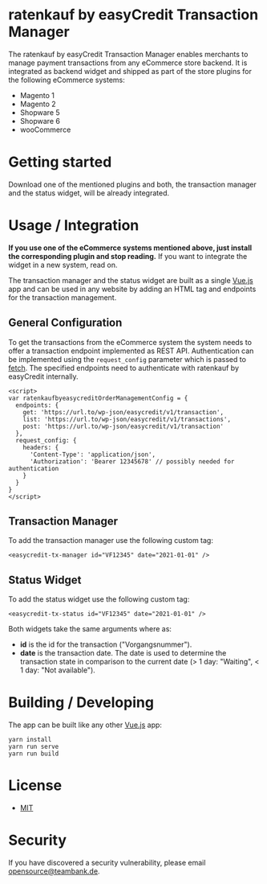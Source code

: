 # ratenkauf by easyCredit Transaction Manager

The ratenkauf by easyCredit Transaction Manager enables merchants to manage payment transactions from any eCommerce store backend. It is integrated as backend widget and shipped as part of the store plugins for the following eCommerce systems:

* Magento 1
* Magento 2
* Shopware 5
* Shopware 6
* wooCommerce

# Getting started

Download one of the mentioned plugins and both, the transaction manager and the status widget, will be already integrated.

# Usage / Integration

**If you use one of the eCommerce systems mentioned above, just install the corresponding plugin and stop reading.** If you want to integrate the widget in a new system, read on.

The transaction manager and the status widget are built as a single [Vue.js](https://vuejs.org/) app and can be used in any website by adding an HTML tag and endpoints for the transaction management.

## General Configuration

To get the transactions from the eCommerce system the system needs to offer a transaction endpoint implemented as REST API. Authentication can be implemented using the `request_config` parameter which is passed to [fetch](https://developer.mozilla.org/en-US/docs/Web/API/Fetch_API/Using_Fetch#supplying_request_options). 
The specified endpoints need to authenticate with ratenkauf by easyCredit internally. 

    <script>
    var ratenkaufbyeasycreditOrderManagementConfig = {
      endpoints: {
        get: 'https://url.to/wp-json/easycredit/v1/transaction',
        list: 'https://url.to/wp-json/easycredit/v1/transactions',
        post: 'https://url.to/wp-json/easycredit/v1/transaction'
      },
      request_config: {
        headers: {
          'Content-Type': 'application/json',
          'Authorization': 'Bearer 12345678' // possibly needed for authentication
        }
      }
    }
    </script>

## Transaction Manager

To add the transaction manager use the following custom tag:

    <easycredit-tx-manager id="VF12345" date="2021-01-01" />

## Status Widget

To add the status widget use the following custom tag:

    <easycredit-tx-status id="VF12345" date="2021-01-01" />

Both widgets take the same arguments where as: 

* **id** is the id for the transaction ("Vorgangsnummer").
*  **date** is the transaction date. The date is used to determine the transaction state in comparison to the current date (> 1 day: "Waiting", < 1 day: "Not available").

# Building / Developing

The app can be built like any other [Vue.js](https://vuejs.org/) app:

    yarn install
    yarn run serve
    yarn run build

# License

* [MIT](https://opensource.org/licenses/MIT)

# Security
If you have discovered a security vulnerability, please email [opensource@teambank.de](mailto:opensource@teambank.de).
